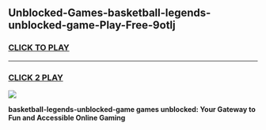 
## Unblocked-Games-basketball-legends-unblocked-game-Play-Free-9otlj
<h3>
<a href="https://premium76.site?title=basketball-legends-unblocked-game&ref=20M">CLICK TO PLAY</a></h3>
<hr>

<h3>
<a href="https://premium76.site?title=basketball-legends-unblocked-game&ref=20M">CLICK 2 PLAY</a>
  
</h3>

<a href="https://premium76.site?title=basketball-legends-unblocked-game&ref=19M"><img src="https://clearcache.store/games.png"></a>


**basketball-legends-unblocked-game games unblocked: Your Gateway to Fun and Accessible Online Gaming**
